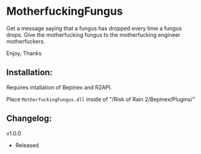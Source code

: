 # MotherfuckingFungus

Get a message saying that a fungus has dropped every time a fungus drops. Give the motherfucking fungus to the motherfucking engineer motherfuckers.

Enjoy,
Thanks

## Installation:

Requires intallation of Bepinex and R2API. 

Place `MotherfuckingFungus.dll` inside of "/Risk of Rain 2/Bepinex/Plugins/"

## Changelog:

v1.0.0
- Released